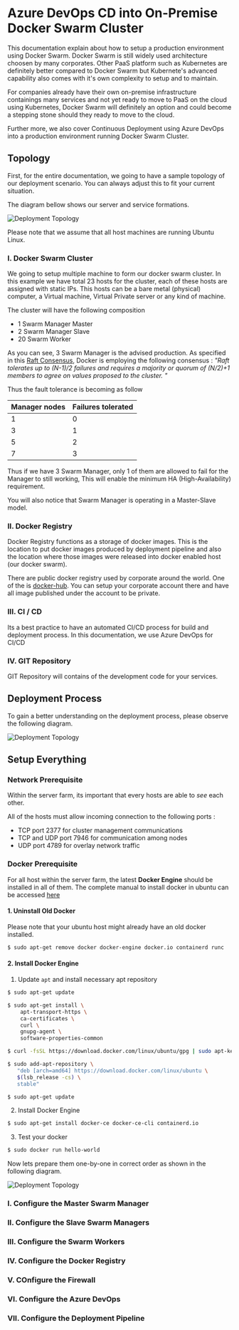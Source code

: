 # Azure DevOps CD into On-Premise Docker Swarm Cluster

This documentation explain about how to setup a production environment using Docker Swarm. Docker Swarm is still widely used architecture choosen by many corporates. Other PaaS platform such as Kubernetes are definitely better compared to Docker Swarm but Kubernete's advanced capability also comes with it's own complexity to setup and to maintain.

For companies already have their own on-premise infrastructure containings many services and not yet ready to move to PaaS on the cloud using Kubernetes, Docker Swarm will definitely an option and could become a stepping stone should they ready to move to the cloud.

Further more, we also cover Continuous Deployment using Azure DevOps into a production environment running Docker Swarm Cluster.

## Topology

First, for the entire documentation, we going to have a sample topology of our deployment scenario. You can always adjust this to fit your current situation.

The diagram bellow shows our server and service formations.

![Deployment Topology](DockerSwarm-DeploymentSchema-Topology.png)

Please note that we assume that all host machines are running Ubuntu Linux.

### I. Docker Swarm Cluster

We going to setup multiple machine to form our docker swarm cluster. In this example we have total 23 hosts for the cluster, each of these hosts are assigned with static IPs. This hosts can be a bare metal (physical) computer, a Virtual machine, Virtual Private server or any kind of machine.

The cluster will have the following composition

- 1 Swarm Manager Master
- 2 Swarm Manager Slave
- 20 Swarm Worker

As you can see, 3 Swarm Manager is the advised production. As specified in this [Raft Consensus](https://docs.docker.com/engine/swarm/raft/), Docker is employing the following consensus : *"Raft tolerates up to (N-1)/2 failures and requires a majority or quorum of (N/2)+1 members to agree on values proposed to the cluster. "*

Thus the fault tolerance is becoming as follow

| Manager nodes | Failures tolerated |
| ------------- | ------------------ |
|    1          |       0            |
|    3          |       1            |
|    5          |       2            |
|    7          |       3            |

Thus if we have 3 Swarm Manager, only 1 of them are allowed to fail for the Manager to still working, This will enable the minimum HA (High-Availability) requirement.

You will also notice that Swarm Manager is operating in a Master-Slave model.

### II. Docker Registry

Docker Registry functions as a storage of docker images. This is the location to put docker images produced by deployment pipeline and also the location where those images were released into docker enabled host (our docker swarm).

There are public docker registry used by corporate around the world. One of the is [docker-hub](https://hub.docker.com/). You can setup your corporate account there and have all image published under the account to be private.

### III. CI / CD

Its a best practice to have an automated CI/CD process for build and deployment process. In this documentation, we use Azure DevOps for CI/CD

### IV. GIT Repository

GIT Repository will contains of the development code for your services.

## Deployment Process

To gain a better understanding on the deployment process, please observe the following diagram.

![Deployment Topology](DockerSwarm-DeploymentSchema-Process.png)

## Setup Everything

### Network Prerequisite

Within the server farm, its important that every hosts are able to *see* each other. 

All of the hosts must allow incoming connection to the following ports :

- TCP port 2377 for cluster management communications
- TCP and UDP port 7946 for communication among nodes
- UDP port 4789 for overlay network traffic

### Docker Prerequisite

For all host within the server farm, the latest **Docker Engine** should be installed in all of them. The complete manual to install docker in ubuntu can be accessed [here](https://docs.docker.com/engine/install/ubuntu/)

#### 1. Uninstall Old Docker
Please note that your ubuntu host might already have an old docker installed. 

```bash
$ sudo apt-get remove docker docker-engine docker.io containerd runc
```

#### 2. Install Docker Engine

1. Update `apt` and install necessary apt repository

```bash
$ sudo apt-get update

$ sudo apt-get install \
    apt-transport-https \
    ca-certificates \
    curl \
    gnupg-agent \
    software-properties-common

$ curl -fsSL https://download.docker.com/linux/ubuntu/gpg | sudo apt-key add -

$ sudo add-apt-repository \
   "deb [arch=amd64] https://download.docker.com/linux/ubuntu \
   $(lsb_release -cs) \
   stable"

$ sudo apt-get update
```

2. Install Docker Engine

```bash
$ sudo apt-get install docker-ce docker-ce-cli containerd.io
```

3. Test your docker

```bash
$ sudo docker run hello-world
```

Now lets prepare them one-by-one in correct order as shown in the following diagram.

![Deployment Topology](DockerSwarm-DeploymentSchema-Setup.png)

### I. Configure the Master Swarm Manager

### II. Configure the Slave Swarm Managers

### III. Configure the Swarm Workers

### IV. Configure the Docker Registry

### V. COnfigure the Firewall

### VI. Configure the Azure DevOps

### VII. Configure the Deployment Pipeline